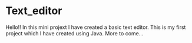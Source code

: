 # Text_editor
Hello!! In this mini projext I have created a basic text editor. This is my first project which I have created using Java. More to come...
